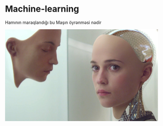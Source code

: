 # Machine-learning
Hamının maraqlandığı bu Maşın öyrənməsi nədir


![alt text][logo]

[logo]: https://github.com/muradaliyev88/Machine-learning/blob/master/aw.jpg "Machine Learning"
